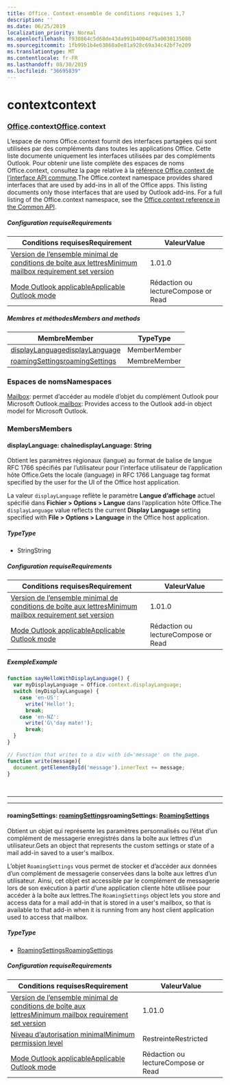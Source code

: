 ```yaml
---
title: Office. Context-ensemble de conditions requises 1,7
description: ''
ms.date: 06/25/2019
localization_priority: Normal
ms.openlocfilehash: f930864c5d68de43da991b4004d75a0038135080
ms.sourcegitcommit: 1fb99b1b4e63868a0e81a928c69a34c42bf7e209
ms.translationtype: MT
ms.contentlocale: fr-FR
ms.lasthandoff: 08/30/2019
ms.locfileid: "36695839"
---
```

# <a name="context"></a><span data-ttu-id="629d0-102">context</span><span class="sxs-lookup"><span data-stu-id="629d0-102">context</span></span>

### <a name="officeofficemdcontext"></a><span data-ttu-id="629d0-103">[Office](Office.md).context</span><span class="sxs-lookup"><span data-stu-id="629d0-103">[Office](Office.md).context</span></span>

<span data-ttu-id="629d0-p101">L’espace de noms Office.context fournit des interfaces partagées qui sont utilisées par des compléments dans toutes les applications Office. Cette liste documente uniquement les interfaces utilisées par des compléments Outlook. Pour obtenir une liste complète des espaces de noms Office.context, consultez la page relative à la [référence Office.context de l’interface API commune](/javascript/api/office/office.context).</span><span class="sxs-lookup"><span data-stu-id="629d0-p101">The Office.context namespace provides shared interfaces that are used by add-ins in all of the Office apps. This listing documents only those interfaces that are used by Outlook add-ins. For a full listing of the Office.context namespace, see the [Office.context reference in the Common API](/javascript/api/office/office.context).</span></span>

##### <a name="requirements"></a><span data-ttu-id="629d0-106">Configuration requise</span><span class="sxs-lookup"><span data-stu-id="629d0-106">Requirements</span></span>

|<span data-ttu-id="629d0-107">Conditions requises</span><span class="sxs-lookup"><span data-stu-id="629d0-107">Requirement</span></span>| <span data-ttu-id="629d0-108">Valeur</span><span class="sxs-lookup"><span data-stu-id="629d0-108">Value</span></span>|
|---|---|
|[<span data-ttu-id="629d0-109">Version de l’ensemble minimal de conditions de boîte aux lettres</span><span class="sxs-lookup"><span data-stu-id="629d0-109">Minimum mailbox requirement set version</span></span>](/office/dev/add-ins/reference/requirement-sets/outlook-api-requirement-sets)| <span data-ttu-id="629d0-110">1.0</span><span class="sxs-lookup"><span data-stu-id="629d0-110">1.0</span></span>|
|[<span data-ttu-id="629d0-111">Mode Outlook applicable</span><span class="sxs-lookup"><span data-stu-id="629d0-111">Applicable Outlook mode</span></span>](/outlook/add-ins/#extension-points)| <span data-ttu-id="629d0-112">Rédaction ou lecture</span><span class="sxs-lookup"><span data-stu-id="629d0-112">Compose or Read</span></span>|

##### <a name="members-and-methods"></a><span data-ttu-id="629d0-113">Membres et méthodes</span><span class="sxs-lookup"><span data-stu-id="629d0-113">Members and methods</span></span>

| <span data-ttu-id="629d0-114">Membre</span><span class="sxs-lookup"><span data-stu-id="629d0-114">Member</span></span> | <span data-ttu-id="629d0-115">Type</span><span class="sxs-lookup"><span data-stu-id="629d0-115">Type</span></span> |
|--------|------|
| [<span data-ttu-id="629d0-116">displayLanguage</span><span class="sxs-lookup"><span data-stu-id="629d0-116">displayLanguage</span></span>](#displaylanguage-string) | <span data-ttu-id="629d0-117">Member</span><span class="sxs-lookup"><span data-stu-id="629d0-117">Member</span></span> |
| [<span data-ttu-id="629d0-118">roamingSettings</span><span class="sxs-lookup"><span data-stu-id="629d0-118">roamingSettings</span></span>](#roamingsettings-roamingsettings) | <span data-ttu-id="629d0-119">Membre</span><span class="sxs-lookup"><span data-stu-id="629d0-119">Member</span></span> |

### <a name="namespaces"></a><span data-ttu-id="629d0-120">Espaces de noms</span><span class="sxs-lookup"><span data-stu-id="629d0-120">Namespaces</span></span>

<span data-ttu-id="629d0-121">[Mailbox](office.context.mailbox.md): permet d’accéder au modèle d’objet du complément Outlook pour Microsoft Outlook.</span><span class="sxs-lookup"><span data-stu-id="629d0-121">[mailbox](office.context.mailbox.md): Provides access to the Outlook add-in object model for Microsoft Outlook.</span></span>

### <a name="members"></a><span data-ttu-id="629d0-122">Members</span><span class="sxs-lookup"><span data-stu-id="629d0-122">Members</span></span>

#### <a name="displaylanguage-string"></a><span data-ttu-id="629d0-123">displayLanguage: chaîne</span><span class="sxs-lookup"><span data-stu-id="629d0-123">displayLanguage: String</span></span>

<span data-ttu-id="629d0-124">Obtient les paramètres régionaux (langue) au format de balise de langue RFC 1766 spécifiés par l’utilisateur pour l’interface utilisateur de l’application hôte Office.</span><span class="sxs-lookup"><span data-stu-id="629d0-124">Gets the locale (language) in RFC 1766 Language tag format specified by the user for the UI of the Office host application.</span></span>

<span data-ttu-id="629d0-125">La valeur `displayLanguage` reflète le paramètre **Langue d’affichage** actuel spécifié dans **Fichier > Options > Langue** dans l’application hôte Office.</span><span class="sxs-lookup"><span data-stu-id="629d0-125">The `displayLanguage` value reflects the current **Display Language** setting specified with **File > Options > Language** in the Office host application.</span></span>

##### <a name="type"></a><span data-ttu-id="629d0-126">Type</span><span class="sxs-lookup"><span data-stu-id="629d0-126">Type</span></span>

*   <span data-ttu-id="629d0-127">String</span><span class="sxs-lookup"><span data-stu-id="629d0-127">String</span></span>

##### <a name="requirements"></a><span data-ttu-id="629d0-128">Configuration requise</span><span class="sxs-lookup"><span data-stu-id="629d0-128">Requirements</span></span>

|<span data-ttu-id="629d0-129">Conditions requises</span><span class="sxs-lookup"><span data-stu-id="629d0-129">Requirement</span></span>| <span data-ttu-id="629d0-130">Valeur</span><span class="sxs-lookup"><span data-stu-id="629d0-130">Value</span></span>|
|---|---|
|[<span data-ttu-id="629d0-131">Version de l’ensemble minimal de conditions de boîte aux lettres</span><span class="sxs-lookup"><span data-stu-id="629d0-131">Minimum mailbox requirement set version</span></span>](/office/dev/add-ins/reference/requirement-sets/outlook-api-requirement-sets)| <span data-ttu-id="629d0-132">1.0</span><span class="sxs-lookup"><span data-stu-id="629d0-132">1.0</span></span>|
|[<span data-ttu-id="629d0-133">Mode Outlook applicable</span><span class="sxs-lookup"><span data-stu-id="629d0-133">Applicable Outlook mode</span></span>](/outlook/add-ins/#extension-points)| <span data-ttu-id="629d0-134">Rédaction ou lecture</span><span class="sxs-lookup"><span data-stu-id="629d0-134">Compose or Read</span></span>|

##### <a name="example"></a><span data-ttu-id="629d0-135">Exemple</span><span class="sxs-lookup"><span data-stu-id="629d0-135">Example</span></span>

```js
function sayHelloWithDisplayLanguage() {
  var myDisplayLanguage = Office.context.displayLanguage;
  switch (myDisplayLanguage) {
    case 'en-US':
      write('Hello!');
      break;
    case 'en-NZ':
      write('G\'day mate!');
      break;
  }
}

// Function that writes to a div with id='message' on the page.
function write(message){
  document.getElementById('message').innerText += message;
}
```

<br>

---
---

#### <a name="roamingsettings-roamingsettingsjavascriptapioutlookofficeroamingsettingsviewoutlook-js-17"></a><span data-ttu-id="629d0-136">roamingSettings: [roamingSettings](/javascript/api/outlook/office.RoamingSettings?view=outlook-js-1.7)</span><span class="sxs-lookup"><span data-stu-id="629d0-136">roamingSettings: [RoamingSettings](/javascript/api/outlook/office.RoamingSettings?view=outlook-js-1.7)</span></span>

<span data-ttu-id="629d0-137">Obtient un objet qui représente les paramètres personnalisés ou l’état d’un complément de messagerie enregistrés dans la boîte aux lettres d’un utilisateur.</span><span class="sxs-lookup"><span data-stu-id="629d0-137">Gets an object that represents the custom settings or state of a mail add-in saved to a user's mailbox.</span></span>

<span data-ttu-id="629d0-138">L’objet `RoamingSettings` vous permet de stocker et d’accéder aux données d’un complément de messagerie conservées dans la boîte aux lettres d’un utilisateur. Ainsi, cet objet est accessible par le complément de messagerie lors de son exécution à partir d’une application cliente hôte utilisée pour accéder à la boîte aux lettres.</span><span class="sxs-lookup"><span data-stu-id="629d0-138">The `RoamingSettings` object lets you store and access data for a mail add-in that is stored in a user's mailbox, so that is available to that add-in when it is running from any host client application used to access that mailbox.</span></span>

##### <a name="type"></a><span data-ttu-id="629d0-139">Type</span><span class="sxs-lookup"><span data-stu-id="629d0-139">Type</span></span>

*   [<span data-ttu-id="629d0-140">RoamingSettings</span><span class="sxs-lookup"><span data-stu-id="629d0-140">RoamingSettings</span></span>](/javascript/api/outlook/office.RoamingSettings?view=outlook-js-1.7)

##### <a name="requirements"></a><span data-ttu-id="629d0-141">Configuration requise</span><span class="sxs-lookup"><span data-stu-id="629d0-141">Requirements</span></span>

|<span data-ttu-id="629d0-142">Conditions requises</span><span class="sxs-lookup"><span data-stu-id="629d0-142">Requirement</span></span>| <span data-ttu-id="629d0-143">Valeur</span><span class="sxs-lookup"><span data-stu-id="629d0-143">Value</span></span>|
|---|---|
|[<span data-ttu-id="629d0-144">Version de l’ensemble minimal de conditions de boîte aux lettres</span><span class="sxs-lookup"><span data-stu-id="629d0-144">Minimum mailbox requirement set version</span></span>](/office/dev/add-ins/reference/requirement-sets/outlook-api-requirement-sets)| <span data-ttu-id="629d0-145">1.0</span><span class="sxs-lookup"><span data-stu-id="629d0-145">1.0</span></span>|
|[<span data-ttu-id="629d0-146">Niveau d’autorisation minimal</span><span class="sxs-lookup"><span data-stu-id="629d0-146">Minimum permission level</span></span>](/outlook/add-ins/understanding-outlook-add-in-permissions)| <span data-ttu-id="629d0-147">Restreinte</span><span class="sxs-lookup"><span data-stu-id="629d0-147">Restricted</span></span>|
|[<span data-ttu-id="629d0-148">Mode Outlook applicable</span><span class="sxs-lookup"><span data-stu-id="629d0-148">Applicable Outlook mode</span></span>](/outlook/add-ins/#extension-points)| <span data-ttu-id="629d0-149">Rédaction ou lecture</span><span class="sxs-lookup"><span data-stu-id="629d0-149">Compose or Read</span></span>|

